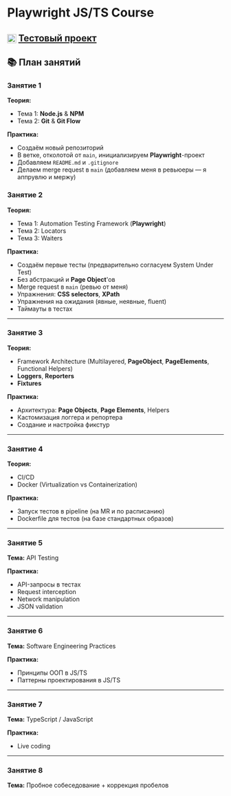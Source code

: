 # Playwright JS/TS Course

## <img src="https://github.githubassets.com/images/modules/logos_page/GitHub-Mark.png" alt="GitHub logo" style="height:1em;vertical-align:middle;"> [Тестовый проект](https://github.com/Iraklyweb/aqa)

## 📚 План занятий

### Занятие 1
**Теория:**
- Тема 1: **Node.js** & **NPM**
- Тема 2: **Git** & **Git Flow**

**Практика:**
- Создаём новый репозиторий
- В ветке, отколотой от `main`, инициализируем **Playwright**-проект
- Добавляем `README.md` и `.gitignore`
- Делаем merge request в `main` (добавляем меня в ревьюеры — я аппрувлю и мержу)

### Занятие 2
**Теория:**
- Тема 1: Automation Testing Framework (**Playwright**)
- Тема 2: Locators
- Тема 3: Waiters

**Практика:**
- Создаём первые тесты (предварительно согласуем System Under Test)
- Без абстракций и **Page Object**'ов
- Merge request в `main` (ревью от меня)
- Упражнения: **CSS selectors**, **XPath**
- Упражнения на ожидания (явные, неявные, fluent)
- Таймауты в тестах

---

### Занятие 3
**Теория:**
- Framework Architecture (Multilayered, **PageObject**, **PageElements**, Functional Helpers)
- **Loggers**, **Reporters**
- **Fixtures**

**Практика:**
- Архитектура: **Page Objects**, **Page Elements**, Helpers
- Кастомизация логгера и репортера
- Создание и настройка фикстур

---

### Занятие 4
**Теория:**
- CI/CD
- Docker (Virtualization vs Containerization)

**Практика:**
- Запуск тестов в pipeline (на MR и по расписанию)
- Dockerfile для тестов (на базе стандартных образов)

---

### Занятие 5
**Тема:** API Testing

**Практика:**
- API-запросы в тестах
- Request interception
- Network manipulation
- JSON validation

---

### Занятие 6
**Тема:** Software Engineering Practices

**Практика:**
- Принципы ООП в JS/TS
- Паттерны проектирования в JS/TS

---

### Занятие 7
**Тема:** TypeScript / JavaScript

**Практика:**
- Live coding

---

### Занятие 8
**Тема:** Пробное собеседование + коррекция пробелов
